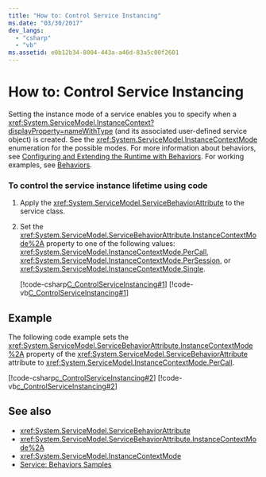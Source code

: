 ```yaml
---
title: "How to: Control Service Instancing"
ms.date: "03/30/2017"
dev_langs: 
  - "csharp"
  - "vb"
ms.assetid: e0b12b34-8004-443a-a46d-83a5c00f2601
---
```

# How to: Control Service Instancing
Setting the instance mode of a service enables you to specify when a <xref:System.ServiceModel.InstanceContext?displayProperty=nameWithType> (and its associated user-defined service object) is created. See the <xref:System.ServiceModel.InstanceContextMode> enumeration for the possible modes. For more information about behaviors, see [Configuring and Extending the Runtime with Behaviors](../extending/configuring-and-extending-the-runtime-with-behaviors.md). For working examples, see [Behaviors](../samples/behaviors.md).  
  
### To control the service instance lifetime using code  
  
1. Apply the <xref:System.ServiceModel.ServiceBehaviorAttribute> to the service class.  
  
2. Set the <xref:System.ServiceModel.ServiceBehaviorAttribute.InstanceContextMode%2A> property to one of the following values: <xref:System.ServiceModel.InstanceContextMode.PerCall>, <xref:System.ServiceModel.InstanceContextMode.PerSession>, or <xref:System.ServiceModel.InstanceContextMode.Single>.  
  
     [!code-csharp[C_ControlServiceInstancing#1](../../../../samples/snippets/csharp/VS_Snippets_CFX/c_controlserviceinstancing/cs/source.cs#1)]
     [!code-vb[C_ControlServiceInstancing#1](../../../../samples/snippets/visualbasic/VS_Snippets_CFX/c_controlserviceinstancing/vb/source.vb#1)]  
  
## Example  
 The following code example sets the <xref:System.ServiceModel.ServiceBehaviorAttribute.InstanceContextMode%2A> property of the <xref:System.ServiceModel.ServiceBehaviorAttribute> attribute to <xref:System.ServiceModel.InstanceContextMode.PerCall>.  
  
 [!code-csharp[c_ControlServiceInstancing#2](../../../../samples/snippets/csharp/VS_Snippets_CFX/c_controlserviceinstancing/cs/source.cs#2)]
 [!code-vb[c_ControlServiceInstancing#2](../../../../samples/snippets/visualbasic/VS_Snippets_CFX/c_controlserviceinstancing/vb/source.vb#2)]  
  
## See also

- <xref:System.ServiceModel.ServiceBehaviorAttribute>
- <xref:System.ServiceModel.ServiceBehaviorAttribute.InstanceContextMode%2A>
- <xref:System.ServiceModel.InstanceContextMode>
- [Service: Behaviors Samples](../samples/behaviors.md)
